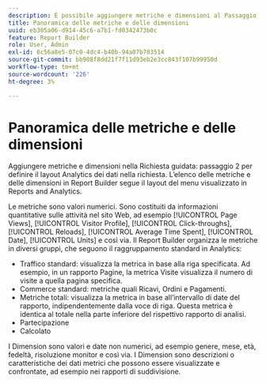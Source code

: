 ```yaml
---
description: È possibile aggiungere metriche e dimensioni al Passaggio 2 della Creazione guidata richieste per definire il layout Analytics dei dati nella richiesta. L’elenco delle metriche e delle dimensioni in Report Builder segue il layout del menu visualizzato in Reports and Analytics.
title: Panoramica delle metriche e delle dimensioni
uuid: eb305a06-d914-45c6-a7b1-fd0342473b0c
feature: Report Builder
role: User, Admin
exl-id: 6c56a8e5-07c0-4dc4-b40b-94a07b783514
source-git-commit: bb908f8dd21f7f11d93eb2e3cc843f107b99950d
workflow-type: tm+mt
source-wordcount: '226'
ht-degree: 3%

---
```


# Panoramica delle metriche e delle dimensioni

Aggiungere metriche e dimensioni nella Richiesta guidata: passaggio 2 per definire il layout Analytics dei dati nella richiesta. L’elenco delle metriche e delle dimensioni in Report Builder segue il layout del menu visualizzato in Reports and Analytics.

Le metriche sono valori numerici. Sono costituiti da informazioni quantitative sulle attività nel sito Web, ad esempio [!UICONTROL Page Views], [!UICONTROL Visitor Profile], [!UICONTROL Click-throughs], [!UICONTROL Reloads], [!UICONTROL Average Time Spent], [!UICONTROL Date], [!UICONTROL Units] e così via. Il Report Builder organizza le metriche in diversi gruppi, che seguono il raggruppamento standard in Analytics:

* Traffico standard: visualizza la metrica in base alla riga specificata. Ad esempio, in un rapporto Pagine, la metrica Visite visualizza il numero di visite a quella pagina specifica.
* Commerce standard: metriche quali Ricavi, Ordini e Pagamenti.
* Metriche totali: visualizza la metrica in base all’intervallo di date del rapporto, indipendentemente dalla voce di riga. Questa metrica è identica al totale nella parte inferiore del rispettivo rapporto di analisi.
* Partecipazione
* Calcolato

I Dimension sono valori e date non numerici, ad esempio genere, mese, età, fedeltà, risoluzione monitor e così via. I Dimension sono descrizioni o caratteristiche dei dati metrici che possono essere visualizzate e confrontate, ad esempio nei rapporti di suddivisione.
